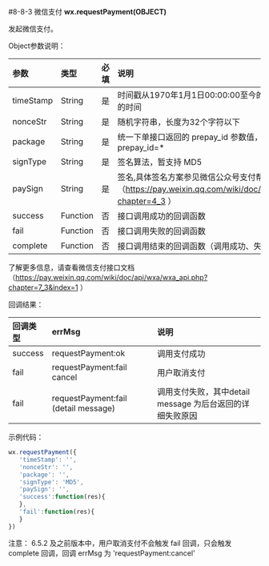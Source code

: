 #8-8-3 微信支付
**wx.requestPayment(OBJECT)**

发起微信支付。

Object参数说明：

|参数|	类型	|必填	|说明|
| :--- | :--- | :--- | :--- |
|timeStamp|	String|	是	|时间戳从1970年1月1日00:00:00至今的秒数,即当前的时间|
|nonceStr|	String	|是	|随机字符串，长度为32个字符以下|
|package|	String|	是	|统一下单接口返回的 prepay_id 参数值，提交格式如：prepay_id=*|
|signType|	String	|是	|签名算法，暂支持 MD5|
|paySign|	String	|是	|签名,具体签名方案参见微信公众号支付帮助文档（https://pay.weixin.qq.com/wiki/doc/api/jsapi.php?chapter=4_3 ）|
|success|	Function|	否	|接口调用成功的回调函数|
|fail|	Function|	否	|接口调用失败的回调函数|
|complete|	Function|	否	|接口调用结束的回调函数（调用成功、失败都会执行）|

了解更多信息，请查看微信支付接口文档（https://pay.weixin.qq.com/wiki/doc/api/wxa/wxa_api.php?chapter=7_3&index=1 ）

回调结果：

|回调类型|errMsg	|说明|
| :--- | :--- | :--- |
|success|requestPayment:ok|	调用支付成功|
|fail	|requestPayment:fail cancel|	用户取消支付|
|fail	|requestPayment:fail (detail message)|	调用支付失败，其中detail message 为后台返回的详细失败原因|

示例代码：
```js
wx.requestPayment({
   'timeStamp': '',
   'nonceStr': '',
   'package': '',
   'signType': 'MD5',
   'paySign': '',
   'success':function(res){
   },
   'fail':function(res){
   }
})
```
注意： 6.5.2 及之前版本中，用户取消支付不会触发 fail 回调，只会触发 complete 回调，回调 errMsg 为 'requestPayment:cancel'